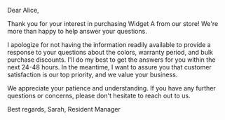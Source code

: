 Dear Alice,

Thank you for your interest in purchasing Widget A from our store! We're more than happy to help answer your questions.

I apologize for not having the information readily available to provide a response to your questions about the colors, warranty period, and bulk purchase discounts. I'll do my best to get the answers for you within the next 24-48 hours. In the meantime, I want to assure you that customer satisfaction is our top priority, and we value your business.

We appreciate your patience and understanding. If you have any further questions or concerns, please don't hesitate to reach out to us.

Best regards,
Sarah, Resident Manager